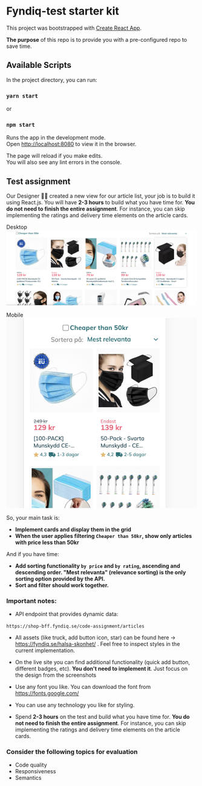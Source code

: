 # Fyndiq-test starter kit

This project was bootstrapped with [Create React App](https://github.com/facebook/create-react-app).

**The purpose** of this repo is to provide you with a pre-configured repo to save time.

## Available Scripts

In the project directory, you can run:

### `yarn start`
or
### `npm start`

Runs the app in the development mode.\
Open [http://localhost:8080](http://localhost:8080) to view it in the browser.

The page will reload if you make edits.\
You will also see any lint errors in the console.

## Test assignment

Our Designer 🧞‍♀️ created a new view for our article list, your job is to build it using React.js. You will have **2-3 hours** to build what you have time for. **You do not need to finish the entire assignment**. For instance, you can skip implementing the ratings and delivery time elements on the article cards.

Desktop
![Desktop](desktop.png)

Mobile
![Mobile](mobile.png)


So, your main task is:
- **Implement cards and display them in the grid**
- **When the user applies filtering `Cheaper than 50kr`, show only articles with price less than 50kr**


And if you have time:
- **Add sorting functionality `by price` and `by rating`, ascending and descending order. "Mest relevanta" (relevance sorting) is the only sorting option provided by the API.**
- **Sort and filter should work together.**


### Important notes:
- API endpoint that provides dynamic data:

`https://shop-bff.fyndiq.se/code-assignment/articles`

- All assets (like truck, add button icon, star) can be found here -> https://fyndiq.se/halsa-skonhet/ . Feel free to inspect styles in the current implementation.

- On the live site you can find additional functionality (quick add button, different badges, etc). **You don't need to implement it**. Just focus on the design from the screenshots 

- Use any font you like. You can download the font from https://fonts.google.com/

- You can use any technology you like for styling.

- Spend **2-3 hours** on the test and build what you have time for. **You do not need to finish the entire assignment**. For instance, you can skip implementing the ratings and delivery time elements on the article cards.


### Consider the following topics for evaluation
* Code quality
* Responsiveness
* Semantics
